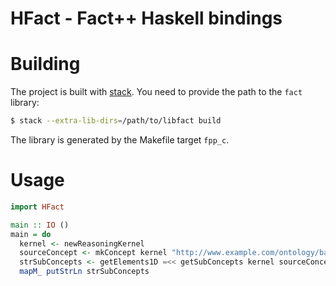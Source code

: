 # HFact - Fact++ Haskell bindings

# Building

The project is built with
[stack](https://docs.haskellstack.org/en/stable/README/). You need to provide
the path to the `fact` library:

``` bash
$ stack --extra-lib-dirs=/path/to/libfact build
```

The library is generated by the Makefile target `fpp_c`.

# Usage

``` haskell
import HFact

main :: IO ()
main = do
  kernel <- newReasoningKernel
  sourceConcept <- mkConcept kernel "http://www.example.com/ontology/basic#ClassA"
  strSubConcepts <- getElements1D =<< getSubConcepts kernel sourceConcept All
  mapM_ putStrLn strSubConcepts
```
